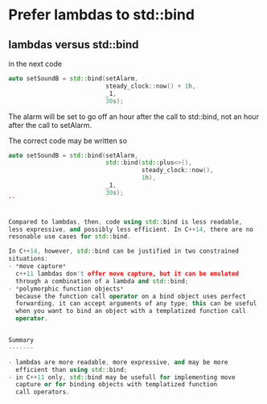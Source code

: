 Prefer lambdas to std::bind
===========================

lambdas versus std::bind
------------------------

in the next code
```cpp
auto setSoundB = std::bind(setAlarm, 
                           steady_clock::now() + 1h, 
                           _1,
                           30s);
```

The alarm will be set to go off an hour after the call to std::bind,
not an hour after the call to setAlarm.

The correct code may be written so
```cpp
auto setSoundB = std::bind(setAlarm,
                           std::bind(std::plus<>(), 
                                     steady_clock::now(), 
                                     1h),
                           _1,
                           30s);    
``


Compared to lambdas, then, code using std::bind is less readable, 
less expressive, and possibly less efficient. In C++14, there are no
resonable use cases for std::bind.

In C++14, however, std::bind can be justified in two constrained 
situations:
- *move capture*  
  c++11 lambdas don't offer move capture, but it can be emulated
  through a combination of a lambda and std::bind;
- *polymorphic function objects*  
  because the function call operator on a bind object uses perfect
  forwarding, it can accept arguments of any type; this can be useful
  when you want to bind an object with a templatized function call
  operator.


Summary
-------

- lambdas are more readable, more expressive, and may be more 
  efficient than using std::bind;
- in C++11 only, std::bind may be usefull for implementing move 
  capture or for binding objects with templatized function
  call operators.

